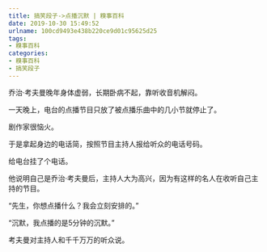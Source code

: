```yaml
---
title: 搞笑段子->点播沉默 | 糗事百科
date: 2019-10-30 15:49:52
urlname: 100cd9493e438b220ce9d01c95625d25
tags: 
- 糗事百科
categories:
- 糗事百科
- 搞笑段子
---
```

乔治·考夫曼晚年身体虚弱，长期卧病不起，靠听收音机解闷。

一天晚上，电台的点播节目只放了被点播乐曲中的几小节就停止了。

剧作家很恼火。

于是拿起身边的电话简，按照节目主持人报给听众的电话号码。

给电台挂了个电话。

他说明自己是乔治·考夫曼后，主持人大为高兴，因为有这样的名人在收听自己主持的节目。

“先生，你想点播什么？我会立刻安排的。”

“沉默，我点播的是5分钟的沉默。”

考夫曼对主持人和千千万万的听众说。


